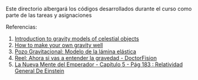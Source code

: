 Este directorio albergará los códigos desarrollados durante el curso como parte de las tareas y asignaciones

Referencias: 

1.  [Introduction to gravity models of celestial objects](https://www.google.com/url?sa=t&source=web&rct=j&opi=89978449&url=https://www.spiralwishingwells.com/guide/Gravity_Wells_Mirenberg.pdf&ved=2ahUKEwjchcL98sCLAxWcTjABHdzdCFgQFnoECEEQAQ&sqi=2&usg=AOvVaw3YWd8O06YmbQnict-uUKIk)
2.  [How to make your own gravity well](https://demos.smu.ca/how-tos/160-make-your-own-gravity-well)
3.  [Pozo Gravitacional: Modelo de la lámina elástica](https://es.wikipedia.org/wiki/Pozo_gravitatorio#El_modelo_de_la_l%C3%A1mina_el%C3%A1stica)
4.  [Reel: Ahora si vas a entender la gravedad - DoctorFision](https://www.youtube.com/shorts/-aSM9S4Rwkg?feature=share)
5.  [La Nueva Mente del Emperador - Capítulo 5 - Pág 183 : Relatividad General De Einstein](https://www.cs.buap.mx/~jitalo/libros/lanueva.pdf)
